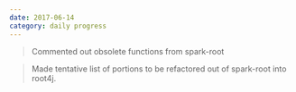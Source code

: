 ```yaml
---
date: 2017-06-14
category: daily progress
---
```


> Commented out obsolete functions from spark-root

> Made tentative list of portions to be refactored out of spark-root into root4j.


